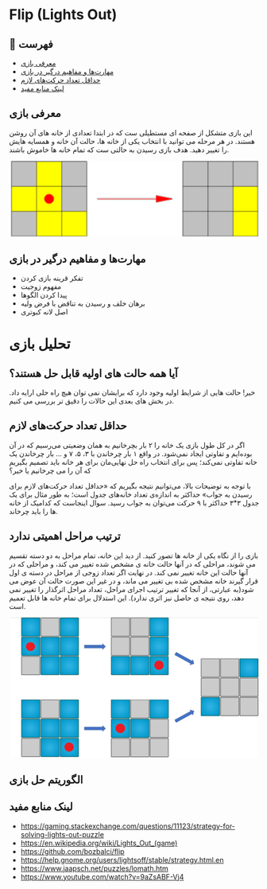 # Flip (Lights Out)

## 📝 فهرست 
 - [معرفی بازی](#معرفی-بازی)
 - [مهارت‌ها و مفاهیم درگیر در بازی](#مهارتها-و-مفاهیم-درگیر-در-بازی)
 - [حداقل تعداد حرکت‌های لازم](#حداقل-تعداد-حرکتهای-لازم)
 - [لینک منابع مفید](#لینک-منابع-مفید)


## معرفی بازی
این بازی متشکل از صفحه ای مستطیلی ست که در ابتدا
تعدادی از خانه های آن روشن هستند. در هر مرحله می توانید با انتخاب
یکی از خانه ها، حالت آن خانه و همسایه هایش را تغییر دهید. هدف بازی رسیدن به حالتی ست که تمام خانه ها خاموش باشند.
<p align="center">
 <img src="img.png" alt="drawing" width="500"/>
</p>


## مهارت‌ها و مفاهیم درگیر در بازی
 - تفکر قرینه بازی کردن
 - مفهوم زوجیت
 - پیدا کردن الگوها
 - برهان خلف و رسیدن به تناقض با فرض ولیه
 - اصل لانه کبوتری


# تحلیل بازی

## آیا همه حالت های اولیه قابل حل هستند؟
خیر! حالت هایی از شرایط اولیه وجود دارد که برایشان نمی توان هیچ راه حلی ارایه داد.  در بخش های بعدی این حالات را دقیق تر بررسی می کنیم.


## حداقل تعداد حرکت‌های لازم
اگر در کل طول بازی یک خانه را ۲ بار بچرخانیم به همان وضعیتی می‌رسیم که در آن بوده‌ایم و تفاوتی ایجاد نمی‌شود. در واقع ۱ بار چرخاندن با ۳، ۵، ۷ و ... بار چرخاندن یک خانه تفاوتی نمی‌کند؛ پس برای انتخاب راه حل نهایی‌مان برای هر خانه باید تصمیم بگیریم که آن را می چرخانیم یا خیر؟

با توجه به توضیحات بالا، می‌توانیم نتیجه بگیریم که «حداقل تعداد حرکت‌های لازم برای رسیدن به جواب» حداکثر به اندازه‌ی تعداد خانه‌های جدول است؛ به طور مثال برای یک جدول ۳*۳ حداکثر با ۹ حرکت می‌توان به جواب رسید. سوال اینجاست که کدامیک از خانه ها را باید چرخاند.


## ترتیب مراحل اهمیتی ندارد
بازی را از نگاه یکی از خانه ها تصور کنید. از دید این خانه، تمام مراحل به دو دسته تقسیم می شوند، مراحلی که در آنها حالت خانه ی مشخص شده تغییر می کند، و مراحلی که در آنها حالت این خانه تغییر نمی کند. در نهایت اگر تعداد زوجی از مراحل در دسته ی اول قرار گیرند خانه مشخص شده بی تغییر می ماند، و در غیر این صورت حالت آن عوض می شود(به عبارتی، از آنجا که تغییر ترتیب اجرای مراحل، تعداد مراحل اثرگذار را تغییر نمی دهد، روی نتیجه ی حاصل نیز اثری ندارد). این استدلال برای تمام خانه ها قابل تعمیم است.
<p align="center">
 <img src="img_1.png" alt="drawing" width="500"/>
</p>


## الگوریتم حل بازی




## لینک منابع مفید
 - https://gaming.stackexchange.com/questions/11123/strategy-for-solving-lights-out-puzzle
 - https://en.wikipedia.org/wiki/Lights_Out_(game)
 - https://github.com/bozbalci/flip
 - https://help.gnome.org/users/lightsoff/stable/strategy.html.en
 - https://www.jaapsch.net/puzzles/lomath.htm
 - https://www.youtube.com/watch?v=9aZsABF-Vj4
